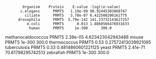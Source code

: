             Organism    Protein    E-value -log((e-value)
           c.elegans      PRMT5   1.19e-99 98.92445303860747
             ciliate      PRMT5   3.78e-07 6.422508200162775
          drosophila      PRMT5  5.79e-142 141.23732143627257
              e.coli      PRMT5      0.013 1.8860566476931633
               human      PRMT5     1e-300      300.0
  methanocaldococcus      PRMT5   2.38e-05 4.623423042943488
               mouse      PRMT5     1e-300      300.0
        thermococcus      PRMT5       0.53 0.27572413039921095
        tuberculosis      PRMT5       0.33 0.4814860601221125
               yeast      PRMT5   2.41e-71 70.61798295742513
           zebrafish      PRMT5     1e-300      300.0
